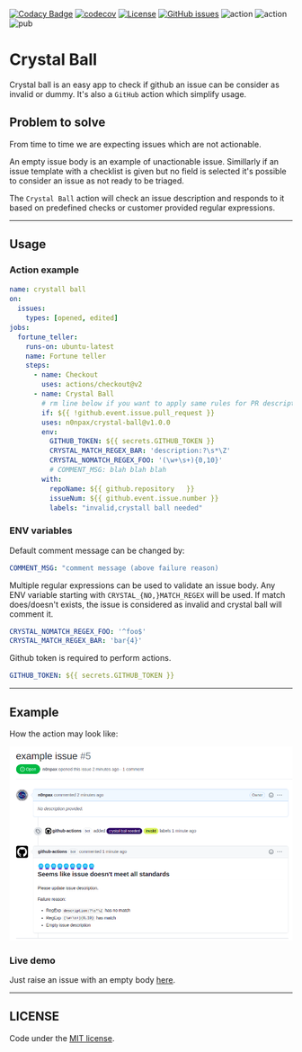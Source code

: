 [![Codacy Badge](https://api.codacy.com/project/badge/Grade/91e135550bf84f7e8686bb292a5a9193)](https://app.codacy.com/gh/n0npax/crystal-ball?utm_source=github.com&utm_medium=referral&utm_content=n0npax/crystal-ball&utm_campaign=Badge_Grade_Settings)
[![codecov](https://codecov.io/gh/n0npax/crystal-ball/branch/main/graph/badge.svg?token=nZk2UqBQJB)](https://codecov.io/gh/n0npax/crystal-ball)
[![License](https://img.shields.io/:license-mit-blue.svg)](https://badges.mit-license.org)
[![GitHub issues](https://img.shields.io/github/issues/n0npax/crystal-ball.svg)](https://GitHub.com/n0npax/crystal-ball/issues/)
![action](https://github.com/n0npax/crystal-ball/actions/workflows/dart.yaml/badge.svg)
![action](https://github.com/n0npax/crystal-ball/actions/workflows/docker.yaml/badge.svg)
![pub](https://img.shields.io/pub/v/crystal_ball)

# Crystal Ball

Crystal ball is an easy app to check if github an issue can be consider as invalid or dummy. It's also a `GitHub` action which simplify usage.

## Problem to solve

From time to time we are expecting issues which are not actionable.

An empty issue body is an example of unactionable issue.
Simillarly if an issue template with a checklist is given but no field is selected it's possible to consider an issue as not ready to be triaged.

The `Crystal Ball` action will check an issue description and responds to it based on predefined checks or customer provided regular expressions.

---

## Usage

### Action example

```yaml
name: crystall ball
on:
  issues:
    types: [opened, edited]
jobs:
  fortune_teller:
    runs-on: ubuntu-latest
    name: Fortune teller
    steps:
      - name: Checkout
        uses: actions/checkout@v2
      - name: Crystal Ball
        # rm line below if you want to apply same rules for PR description
        if: ${{ !github.event.issue.pull_request }}
        uses: n0npax/crystal-ball@v1.0.0
        env:
          GITHUB_TOKEN: ${{ secrets.GITHUB_TOKEN }}
          CRYSTAL_MATCH_REGEX_BAR: 'description:?\s*\Z'
          CRYSTAL_NOMATCH_REGEX_FOO: '(\w+\s+){0,10}'
          # COMMENT_MSG: blah blah blah
        with:
          repoName: ${{ github.repository	}}
          issueNum: ${{ github.event.issue.number }}
          labels: "invalid,crystall ball needed"
```

### ENV variables

Default comment message can be changed by:
```yaml
COMMENT_MSG: "comment message (above failure reason)
```
Multiple regular expressions can be used to validate an issue body. Any ENV variable starting with `CRYSTAL_{NO,}MATCH_REGEX` will be used. If match does/doesn't exists, the issue is considered as invalid and crystal ball will comment it.
```yaml
CRYSTAL_NOMATCH_REGEX_FOO: '^foo$'
CRYSTAL_MATCH_REGEX_BAR: 'bar{4}'
```
Github token is required to perform actions.
```yaml
GITHUB_TOKEN: ${{ secrets.GITHUB_TOKEN }}
```

---

## Example

How the action may look like:

![alt text](assets/example.png "example")

### Live demo

Just raise an issue with an empty body [here](https://github.com/n0npax/crystal-ball/issues/new).

---

## LICENSE

Code under the [MIT license](https://opensource.org/licenses/MIT).
